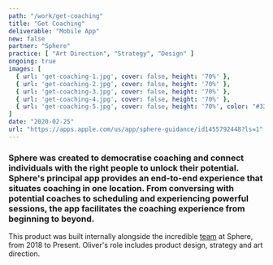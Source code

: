 ```yaml
---
path: "/work/get-coaching"
title: "Get Coaching"
deliverable: "Mobile App"
new: false
partner: "Sphere"
practice: [ "Art Direction", "Strategy", "Design" ]
ongoing: true
images: [
  { url: 'get-coaching-1.jpg', cover: false, height: '70%' },
  { url: 'get-coaching-2.jpg', cover: false, height: '70%' },
  { url: 'get-coaching-3.jpg', cover: false, height: '70%' },
  { url: 'get-coaching-4.jpg', cover: false, height: '70%' },
  { url: 'get-coaching-5.jpg', cover: false, height: '70%', color: "#333" }
]
date: "2020-02-25"
url: "https://apps.apple.com/us/app/sphere-guidance/id1455792448?ls=1"
---
```


### Sphere was created to democratise coaching and connect individuals with the right people to unlock their potential. Sphere's principal app provides an end-to-end experience that situates coaching in one location. From conversing with potential coaches to scheduling and experiencing powerful sessions, the app facilitates the coaching experience from beginning to beyond.

This product was built internally alongside the incredible [team](https://www.linkedin.com/company/sphereishere/people/) at Sphere, from 2018 to Present. Oliver's role includes product design, strategy and art direction.
